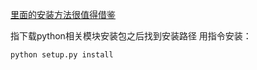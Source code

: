 

[里面的安装方法很值得借鉴](https://www.imooc.com/video/17514)


指下载python相关模块安装包之后找到安装路径 用指令安装：
```
python setup.py install
```
